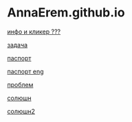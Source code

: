 # AnnaErem.github.io
<p><a href="https://annaerem.github.io/First/func_00_passport.html">инфо и кликер ???</a></p>
<p><a href="https://annaerem.github.io/First/range.html">задача</a></p>
<p><a href="https://annaerem.github.io/First/id.html">паспорт</a></p>
<p><a href="https://annaerem.github.io/First/eng/index.html">паспорт eng</a></p>
<p><a href="https://annaerem.github.io/First/problem/index.html">проблем</a></p>
<p><a href="https://annaerem.github.io/First/solution/index.html">солюшн</a></p>
<p><a href="https://annaerem.github.io/First/solution/index2.html">солюшн2</a></p>
